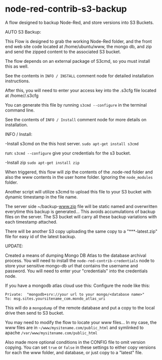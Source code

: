 # node-red-contrib-s3-backup
A flow designed to backup Node-Red, and store versions into S3 Buckets.

AUTO S3 Backup:

This Flow is designed to grab the working Node-Red folder, and the front end web site code located at /home/ubuntu/www, the mongo db, and zip and send the zipped content to the associated S3 bucket.

The flow depends on an external package of S3cmd, so you must install this as well.

See the contents in `INFO / INSTALL` comment node for detailed installation instructions.

After this, you will need to enter your access
key into the .s3cfg file located at /home/<username>/.s3cfg

You can generate this file by running `s3cmd --configure` in the terminal command line.


See the contents of `INFO / Install` comment node for more details on installation.





INFO / Install:

-Install s3cmd on the this host server.
`sudo apt-get install s3cmd`

run:   `s3cmd --configure`
give your credentials for the s3 bucket.


-Install zip
`sudo apt-get install zip`

When triggered, this flow will zip the contents of the .node-red folder and also the www contents in the user home folder.  Ignoring the `node_modules` folder.

Another script will utilize s3cmd to upload this file to your S3 bucket with dynamic timestamp in the file name.

The server side ~/backup-www.zip file will be static named and overwritten everytime this backup is generated... This avoids accumulations of backup files on the server.  The S3 bucket will carry all these backup variations with each timestamp attached.

There will be another S3 copy uploading the same copy to a "***-latest.zip" file for easy id of the latest backup.



UPDATE: 

Created a means of dumping Mongo DB Atlas to the database archival process.
You will need to install the ```node-red-contrib-credentials``` node to store your sensitive mongo-db url that contains the username and password.
You will need to enter your "credentials" into the credentials node.


If  you have a mongodb atlas cloud use this:
Configure the node like this:

```
Private:  "mongodb+srv://your url to your mongo/<database name>"
To: msg.sites.yoursitename_com.mondo_atlas_uri
```


This will do a ```mongodump``` of the remote database and put a copy to the local drive then send to S3 bucket.

You may need to modify the flow to locate your www files... In my case, the www files are in ```~/www/mysitename.com/public_html```  and symlinked to apache ```/var/www/mysitename.com/public_html```

Also made more optional conditions in the CONFIG file to omit version copying.  You can set ```true``` or ```false``` in these settings to either copy versions for each the www folder, and database, or just copy to a "latest" file.






